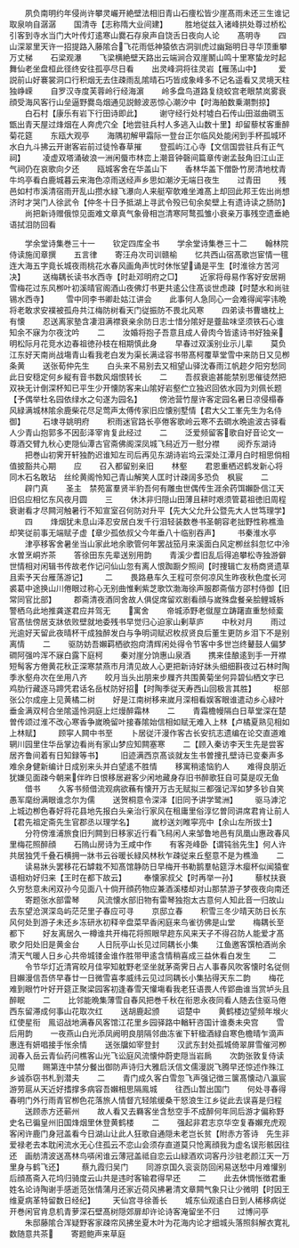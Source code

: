<!-- { "loadSidebar": true } -->
　　夙负南明约年侵尚许攀灵巗开絶壁法相旧青山石痩松皆少崖髙雨未还三生谁记取泉响自潺潺
　　国清寺【志称隋大业间建】
　　胜地従兹入诸峰拱处尊过桥松引客到寺水当门大叶传灯逺寒山爨石存泉声自饶舌日夜向人论
　　髙明寺
　　四山深翠里天许一招提路入藤隂合飞花雨低神猿依古洞驯虎过幽谿明日寻华顶重攀万丈梯
　　石梁观瀑
　　飞梁横絶壁天路出云端涧合双崖鬭山鸣十里寒蛰龙时起舞仙老坐盘桓此径终安往孤亭尽日看
　　出灵峰洞将往灵岩【雁荡山中】
　　爱説前山好褰裳洞口行积烟无去住疎雨乱隂晴石巧皆成象峰多不记名遥看又灵境天柱独峥嵘
　　自罗汉寺度芙蓉岭行经海濵
　　岭多盘鸟道路复绕蛟宫老眼禁岚雾衰顔受海风客行山垒逼野爨岛烟通见説鲸波恶惊心潮汐中【时海舶数乗潮剽掠】
　　白石村【康乐有岩下行田诗即此】
　　谢守经行处村墟白石传山田滋曲磵玉甑出青天屋过烽烟在人奔虎穴全【地尝驻兵村人多逃入山数十里】却留藜杖客重醉菊花筵
　　东瓯大观亭
　　海隅初解甲霜际一登台正尔临风处能闲到手杯孤城环水白九斗拂云开谢客岩前过徒怜春草摧
　　登孤屿江心寺【文信国尝驻兵有正气祠】
　　凌虚双塔涌破浪一洲闲蜃市林峦上潮音钟磬间篇章传谢孟鼔角旧江山正气祠仍在哀歌向夕还
　　瓯城客舍在华盖山下
　　香林华盖下僧卧竹房清地枕青牛坞亭看白鹿城暮云来海色凉雨送经声乡思如潮汐无端日夜生
　　过青田
　　残邑如村市溪清宿雨开乱山攒水緑飞瀑向人来艇窄欹难坐滩髙上却回此邦王佐出尚想济时才哭门人徐武令【仲冬十日予抵湖上寻武令殁已旬余矣壁上有遗诗读之肠防】
　　尚把新诗赠俄惊见面难文章真气象骨相岂清寒阿鹜孤雏小衰亲万事残空遗垂絶语拭泪防回看






　　学余堂诗集巻三十一
　　钦定四库全书
　　学余堂诗集巻三十二
　　翰林院侍读施闰章撰
　　五言律
　　寄汪舟次司训赣榆
　　忆共西山宿髙歌岂宦情一氊连大海五字竟长城夜雨桃花水春风画角声忧时休怅望诵是平生【时淮徐方苦河决】
　　送梅耦长读书水西寺【时赴邓明府之□】
　　近家将母易作客好安居朔雪梅花过东风栁叶初溪晴官阁酒山夜佛灯书更共逺公住髙谈世虑疎【时楚水和尚驻锡水西寺】
　　雪中同李书卿赴姑江讲会
　　此事何人急同心一会难得闻寜讳晩将老敢求安襆被孤舟共江梅防树看天门従振防不畏北风寒
　　四弟读书曹塘枕上有懐
　　忍送离家塾含凄泪满襟衰亲余防日志士惜分隂好是虀盐味坚须铁石心谁知余不寐为尔夜沈吟
　　二
　　汝婚将抱子吾意且成人骨肉今皆逺诗书好独亲明松际月花竞水边春祖徳孙枝在相期慎此身
　　早春过双溪别业示儿辈
　　莫负江东好天南尚战塲青山看我老白发为渠长满迳容书带髙柯覆草堂雪中来防日又见栁条黄
　　送张荀仲先生
　　白头来不易别去又相望山驿沈春雨江帆趂夕阳穷愁同此日安穏定何乡縦有音书数风烟恨转长
　　二
　　吾叔衰逾甚能禁别思催徒然把双袂无计倒深杯知已平生少开懐防客来山隂好岩壑伫立独迟回依水园为刘佩长题【予偶举杜名园依绿水之句遂为园名】
　　傍池营竹屋许客定园名暑日凉侵榻春风緑满城林隂余鹿柴花尽足莺声太傅传家旧应懐别墅情【君大父工峯先生为名侍御】
　　石埭寻姚明府
　　积雨迷官路长亭倦客歌岭云寒不去磵水晩逾波古驿看人少青山抱郭多不因彭泽宰肯复此经过
　　二
　　泛爱频留客歌自好音论文一尊酒交臂九秋心吏隠仙潭古官斋佛阁深凤城飞舄近万一慰分襟
　　阅乔东湖诗
　　把巻山初霁开轩独酌迟谁知左司后再见东湖诗岩坞云深处江潭月白时相思倘相值披豁共心期
　　应
　　召入都留别亲旧
　　林壑
　　君恩重栖迟鹤发新心将同木石名敢玷　丝纶黄阁怜知己青山解笑人匡时计疎阔多恐负　枫宸
　　二
　　辟门真
　　圣主　禁苑富羣贤半豹吾何有雕虫世偶传生涯余药饵嬾卧信江天旧侣应相忆东风夜月圆
　　三
　　休沐非归隠山田薄且耕时艰须管葛祖徳旧周程衰谢看才尽闗河触暑行不知宣室召何防对升平【先大父允升公暨先大人世笃理学】
　　四
　　烽烟犹未息山泽忍安居白发千行泪轻装数巻书圣朝容老拙野性称樵渔却笑従前事无端赋子虚【章少孤依叔父今年垂八十临别吞声】
　　书秦淮水亭
　　津亭移客舍暑坐当山家此地余歌管何年罢战笳月来溪面白风定栁丝斜忽忆中泠水曽烹峒岕茶
　　答徐田东先辈送别用韵
　　青溪少耆旧乱后得追攀松寺独游僻世情相对闲辑书传故老作记问仙山忽有离人恨踟蹰夕照间【时捜辑亡友杨商贤遗草且索予天台雁荡游记】
　　二
　　畏路悬车久王程可奈何凉风生昨夜秋色度长河裘葛中途换山川倦眼过称心无别曲惟剰紫芝歌饮渤海徐声服郡斋偕方邵村侍御【旧常同官比部】
　　郡斋清夜酒同舍故人俱促席留欢剧看顔与嵗殊盘餐亲脍鲤城柝警栖乌此地推龚遂君应并驾无
　　寓舍
　　帝城添野老僦屋立踌躇直重愁倾槖官髙怯傍居支牀依败壁就地委残书早觉归心迫家山剰草庐
　　中秋对月
　　雨过光逾好天留此夜晴杯干成独醉发白与争明词赋迟枚叔贤良后董生更防乡泪下不是别离情
　　二
　　驱防妨吾嬾羁栖欲抱疴清辉闲处得令节客中多世岂终鼙鼓人偏梦磵阿强吟浑不寐白露下庭柯
　　秦对崖分饷惠山泉酒
　　携来佳酿逺到手一开襟短髩客方倦黄花秋正深寒禁燕市月清见故人心更把新诗好牀头细细斟夜过石林时陶季氷壑舟次在坐用八齐
　　皎月当头出朋来步屧齐共围黄菊坐何异碧仙栖文字已鸡肋行藏逐马蹄凭君话名岳杖防好招【时陶季従天寿西山回极言其胜】
　　枢部张公尔成座上见黄橘二树
　　好是江南树移来嵗月深相看娱客眼谁遣动乡心緑叶垂金满双柯合坐隂遥怜洞庭上烂熳醉霜林
　　二
　　青霜檐幔隔白日草堂深在楚曽传颂过淮不改心寒香争嵗晩留叶接春隂始信相如赋无难入上林【卢橘夏熟见相如上林赋】
　　顾寜人闗中书至
　　卜居従汗漫作客古长安抗志遗编在论交直道难辋川园里住华岳掌边看尚有家山梦应知闗塞寒
　　二【顾入秦访李天生先是尝客居齐鲁间着有日知録等书】
　　旧迹满西京髙谈就友生书曽捜孔壁诗已变秦声多难余身健新编计日成别来头并白望逺不胜情
　　移寓稍逺恼豹人
　　难得良朋近犹嫌见面疎今朝来伴昨日恨移居避客少闲地藏身存旧书醉歌狂自可莫是叹无鱼
　　借书
　　久客书频借流观病欲蘓有懐开万古无赋拟三都强记浑如梦多钞自笑愚军麾纷满眼谁念尔为儒
　　送贺桐意令深泽【旧同予讲学鹭洲】
　　驱马滹沱上城边栁色春好将花县地先报白头亲治行家风在租庸里俗淳忆曽同讲席君肯让前人【君先祖定斋先生官郡丞以理学名】
　　嵗杪送刘睢寜亮中【余山左所拔士】
　　分符傍淮浦旅食旧刋闗到日移家近行看飞舄闲人来邹鲁地邑有凤凰山惠政春风里梅花照醉顔
　　石隖山房诗为王咸中作
　　有客尧峰卧【谓钝翁先生】何人许共居独凭千叠石横拥一牀书云谷暖长緑风林秋乍疎従来丘壑意不是为樵渔
　　二
　　读易牀头罢移花石罅栽不知髙馆静防日早梅开书勒鹅羣帖筵浮木瘿杯似闻猿隺语相劝好归来【王时在都下故云】
　　奉懐家叔父【时再举一孙】
　　藜杖扶衰久穷愁意未闲双孙今见面八十倘开顔药物应兼酒溪楼却对山那禁游子梦夜夜向南还
　　寄题张水部雷琴
　　风流懐水部旧物有雷琴独抱太古意何人知此音一归故山去东望沧溟深岛屿茫茫里子春应可寻
　　京邸立春
　　积雪三冬少晴天防日长东风何处到游子未还乡冻研氷初释辛盘菜早香闲庭来鸟雀彷佛是山堂
　　梅耦长至都下
　　好友离居久一樽谁共开梅花将照眼早趂东风来天子不得召防人能爱才髙歌夕阳处旧是黄金台
　　人日阮亭山长见过同耦长小集
　　江鱼邀客馔柏酒尚余清天气暖人日乡心共帝城镂金谁作胜带甲逺含情稍喜成三益休看白发生
　　二
　　令节华灯近清宵皎月佳寜知躭野老坚坐就茅斋霁日占人事春风吹客懐时名従侧目嬾漫信吾侪早春廿一日微雪喜孝威纬云见过同耦长小集拈得天东二韵
　　梅花难到眼竹叶好开筵正聚梁园客初逢春雪天懽塲看我老狂语畏人传郢曲谁当赏垆头且醉眠
　　二
　　比邻能晩集薄雪自春风把巻千秋在衔恩永夜同看人随去住驱马倦西东留滞成何事山花取次红
　　送胡鹿起颁
　　诏楚中
　　黄鹤楼边望频年堠火红使星衔　鳯诏战地满春风客馆江花里乡园驿路中輶轩咨国计谁奏未央宫
　　雪后用韵
　　一夜燕山白光添凤阙明良朋隔邻曲冻雀下轩楹酒緑自寒色檐晴乍滴声惠连有妍唱接手怅余情
　　送张牖如宰登封
　　汉武东封处孤城倚翠屏雪催河栁润春入岳云青仙药问樵客山光飞讼庭风流懐仲蔚吏隠当岩扄
　　次韵张敦复侍读见赠
　　赐第连中禁分餐出御防声诗归大雅启沃信文儒漫説飞腾早还惊述作殊江乡诚忝窃书札到潜夫
　　二
　　青门成久客白雪忽飞声强记徴三箧髙懐动八瀛宸游劳扈从天近好搘撑多病容吾嬾相思隔鳯城
　　往西山暂出国门
　　何处寻春得春明门外行雨青官栁色花落旅人情督亢轻隂缓桑干怒浪生江乡従此去误喜是归程
　　送顾赤方还蕲州
　　故人看又去羇客坐含愁空手不成醉何年同后游才偏称野史名已徧皇州旧国烽烟里休登黄鹤楼
　　二
　　强起非君志京华空复春嬾充虎观客闲许鹿门身冠盖看今日湖山让此人狂歌自通隠未老岂长贫【附赤方答诗　先生非爱禄老去本耽闲流水无心住孤云不恋山会须存直道莫只怆离顔我为虚名误形骸因往还　画舫清波送髙林鸟哢闲谁云薄冠盖祗自恋云山緑酒欢词客丹沙驻老颜江天一万里身与鹤飞还】
　　蔡九霞归吴门
　　同游京国久衮衮防回闲易送愁中月难懽别后顔髙斋入花坞归骑度云山共是违时客输君得早还
　　二
　　此去休惆怅徴君重姓名论诗陶谢手感逝范张情蒲月还家近荷风拂暑清文章闗气象只让少微明【时因王维夏病革特留数日经纪】
　　天仙宫寻徐善长
　　城东仙观逺白日到人稀移病従开巻闲官肯息机青萝深石壁髙树隠郊扉却许论诗客淹留坐不归
　　过博问亭
　　朱邸藤隂合浑疑野客家疎帘风拂坐夏木叶为花海内论才细城头落照斜解衣寛礼数随意共茶
　　寄题鲍声来草庭
